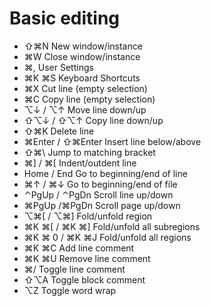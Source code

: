 # Basic editing


- ⇧⌘N New window/instance
- ⌘W Close window/instance
- ⌘, User Settings
- ⌘K ⌘S Keyboard Shortcuts
- ⌘X Cut line (empty selection)
- ⌘C Copy line (empty selection)
- ⌥↓ / ⌥↑ Move line down/up
- ⇧⌥↓ / ⇧⌥↑ Copy line down/up
- ⇧⌘K Delete line
- ⌘Enter / ⇧⌘Enter Insert line below/above
- ⇧⌘\ Jump to matching bracket
- ⌘] / ⌘[ Indent/outdent line
- Home / End Go to beginning/end of line
- ⌘↑ / ⌘↓ Go to beginning/end of file
- ⌃PgUp / ⌃PgDn Scroll line up/down
- ⌘PgUp /⌘PgDn Scroll page up/down
- ⌥⌘[ / ⌥⌘] Fold/unfold region
- ⌘K ⌘[ / ⌘K ⌘] Fold/unfold all subregions
- ⌘K ⌘ 0 / ⌘K ⌘J Fold/unfold all regions
- ⌘K ⌘C Add line comment
- ⌘K ⌘U Remove line comment
- ⌘/ Toggle line comment
- ⇧⌥A Toggle block comment
- ⌥Z Toggle word wrap
